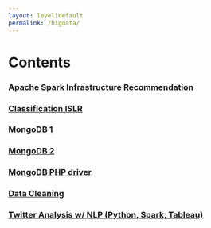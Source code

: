 ```yaml
---
layout: level1default 
permalink: /bigdata/
---
```


# Contents

<!-- <h3><a href="{{ base_url }}/bigdata/linear-regression2/">Linear Regression(R, Python) ISLR</a></h3> -->
<h3><a href="{{ base_url }}/bigdata/spark-infra/">Apache Spark Infrastructure Recommendation</a></h3>
<h3><a href="{{ base_url }}/bigdata/Classification/">Classification ISLR</a></h3>
<h3><a href="{{ base_url }}/reference/ref_mongodb_01/">MongoDB 1</a></h3>
<h3><a href="{{ base_url }}/reference/ref_mongodb_02/">MongoDB 2</a></h3>
<h3><a href="{{ base_url }}/bigdata/mongodb-php/">MongoDB PHP driver</a></h3>
<!--<h3><a href="{{ base_url }}/bigdata/natural-language-processing/">Natural Language Processing 1</a></h3> -->
<h3><a href="{{ base_url }}/bigdata/data-cleaning/">Data Cleaning</a></h3>
<h3><a href="{{ base_url }}/bigdata/twitter-analysis">Twitter Analysis w/ NLP (Python, Spark, Tableau)</a></h3>